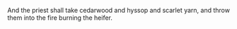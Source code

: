 And the priest shall take cedarwood and hyssop and scarlet yarn, and throw them into the fire burning the heifer.
